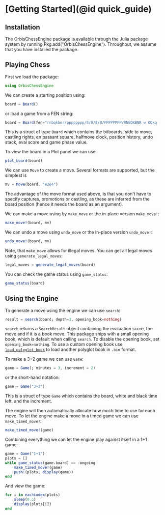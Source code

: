 # [Getting Started](@id quick_guide)

## Installation
The OrbisChessEngine package is available through the Julia package system by running Pkg.add("OrbisChessEngine"). Throughout, we assume that you have installed the package.

## Playing Chess

First we load the package:

```julia
using OrbisChessEngine
```

We can create a starting position using:

```julia
board = Board()
```

or load a game from a FEN string:

```julia
board = Board(fen="rnbqkbnr/pppppppp/8/8/8/8/PPPPPPPP/RNBQKBNR w KQkq - 0 1")
```

This is a struct of type `Board` which contains the bitboards, side to move, castling rights, en passant square, halfmove clock, position history, undo stack, eval score and game phase value.

To view the board in a Plot panel we can use

```julia
plot_board(board)
```

We can use `Move` to create a move. Several formats are supported, but the simplest is

```julia
mv = Move(board, "e2e4")
```

The advantage of the move format used above, is that you don't have to specify captures, promotions or castling, as these are inferred from the board position (hence it needs the board as an argument).

We can make a move using by `make_move` or the in-place version `make_move!`:

```julia
make_move!(board, mv)
```

We can undo a move using `undo_move` or the in-place version `undo_move!`:

```julia
undo_move!(board, mv)
```

Note, that `make_move` allows for illegal moves. You can get all legal moves using `generate_legal_moves`:

```julia
legal_moves = generate_legal_moves(board)
```

You can check the game status using `game_status`:

```julia
game_status(board)
```

## Using the Engine

To generate a move using the engine we can use `search`:

```julia
result = search(board; depth=3, opening_book=nothing)
```

`search` returns a `SearchResult` object containing the evaluation score, the move and if it is a book move. This package ships with a small opening book, which is default when calling `search`. To disable the opening book, set `opening_book=nothing`. To use a custom opening book use [`load_polyglot_book`](@ref) to load another polyglot book in `.bin` format.

To make a 3+2 game we can use `Game`:

```julia
game = Game(; minutes = 3, increment = 2)
```

or the short-hand notation:

```julia
game = Game("3+2")
```

This is a struct of type `Game` which contains the board, white and black time left, and the increment.

The engine will then automatically allocate how much time to use for each move. To let the engine make a move in a timed game we can use `make_timed_move!`:

```julia
make_timed_move!(game)
```

Combining everything we can let the engine play against itself in a 1+1 game:

```julia
game = Game("1+1")
plots = []
while game_status(game.board) == :ongoing
    make_timed_move!(game)
    push!(plots, display(game))
end
```

And view the game:

```julia
for i in eachindex(plots)
    sleep(0.5)
    display(plots[i])
end
```

